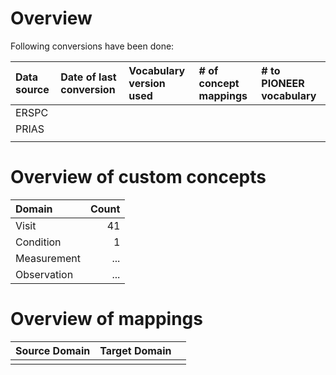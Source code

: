 # Overview

Following conversions have been done:

| Data source | Date of last conversion | Vocabulary version used | # of concept mappings | # to PIONEER vocabulary |
|:------------|:------------------------|:------------------------|:----------------------------|:------------------------|
| ERSPC       |                         |                         |                             |                         |
| PRIAS       |                         |                         |                             |                         |
|             |                         |                         |                             |                         |

# Overview of custom concepts

| Domain      | Count |
|:------------|------:|
| Visit       |    41 |
| Condition   |     1 |
| Measurement |   ... |
| Observation |   ... |

# Overview of mappings

| Source Domain | Target Domain |    |
|:--------------|:--------------|:---|
|               |               |    |

